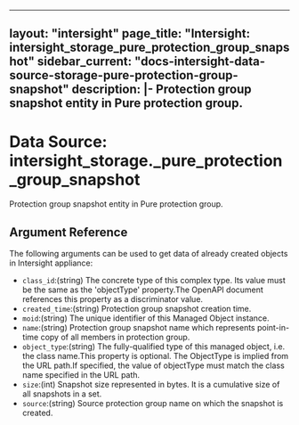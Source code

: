 
---
layout: "intersight"
page_title: "Intersight: intersight_storage_pure_protection_group_snapshot"
sidebar_current: "docs-intersight-data-source-storage-pure-protection-group-snapshot"
description: |-
Protection group snapshot entity in Pure protection group.
---

# Data Source: intersight_storage._pure_protection_group_snapshot
Protection group snapshot entity in Pure protection group.
## Argument Reference
The following arguments can be used to get data of already created objects in Intersight appliance:
* `class_id`:(string) The concrete type of this complex type. Its value must be the same as the 'objectType' property.The OpenAPI document references this property as a discriminator value. 
* `created_time`:(string) Protection group snapshot creation time. 
* `moid`:(string) The unique identifier of this Managed Object instance. 
* `name`:(string) Protection group snapshot name which represents point-in-time copy of all members in protection group. 
* `object_type`:(string) The fully-qualified type of this managed object, i.e. the class name.This property is optional. The ObjectType is implied from the URL path.If specified, the value of objectType must match the class name specified in the URL path. 
* `size`:(int) Snapshot size represented in bytes. It is a cumulative size of all snapshots in a set. 
* `source`:(string) Source protection group name on which the snapshot is created. 
